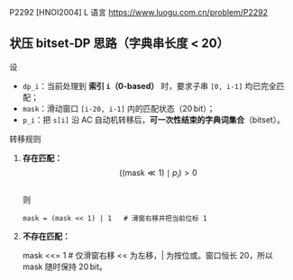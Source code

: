 P2292 [HNOI2004] L 语言
https://www.luogu.com.cn/problem/P2292

## 状压 bitset‑DP 思路（字典串长度 < 20）

设  
* `dp_i`：当前处理到 **索引 `i`（0‑based）** 时，要求子串 `[0, i‑1]` 均已完全匹配；  
* `mask`：滑动窗口 `[i‑20, i‑1]` 内的匹配状态（20 bit）；  
* `p_i`：把 `s[i]` 沿 AC 自动机转移后，**可一次性结束的字典词集合**（bitset）。

转移规则  

1. **存在匹配：**  
   $$\bigl((\text{mask} \ll 1) \mid p_i \bigr) > 0$$  
   则  
   ```text
   mask = (mask << 1) | 1   # 滑窗右移并把当前位标 1

2. **不存在匹配：**

    mask <<= 1               # 仅滑窗右移
    << 为左移，| 为按位或。窗口恒长 20，所以 mask 随时保持 20 bit。
